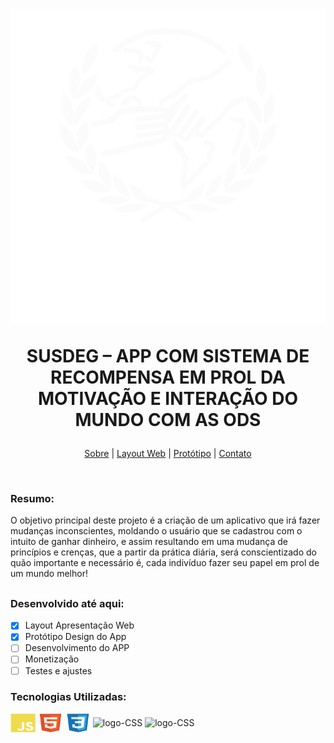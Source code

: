 
<h1 align="center">
<picture>
  <source media="(prefers-color-scheme: dark)" srcset="https://raw.githubusercontent.com/luruanx/Projeto-SUSDEG/1cdd9b7de3ede7685009e99718c946335076d9df/assets/img/logo%20susdeg%20white%20300.svg">
  <source media="(prefers-color-scheme: light)" srcset="https://raw.githubusercontent.com/luruanx/Projeto-SUSDEG/1cdd9b7de3ede7685009e99718c946335076d9df/assets/img/logo%20susdeg%20black%20300.svg">
  <img alt="Shows an illustrated sun in light mode and a moon with stars in dark mode." src="assets/img/logo susdeg white 300.svg">
</picture>
    <p>SUSDEG – APP COM SISTEMA DE RECOMPENSA EM PROL DA MOTIVAÇÃO E INTERAÇÃO DO MUNDO COM AS ODS </p>
</h1>

<p align="center">
    <a href="#Sobre">Sobre</a> | 
    <a href="#Layout-Web">Layout Web</a> |
    <a href="#Protótipo">Protótipo</a> |
    <a href="#Contato">Contato</a>
</p>
<br>

### Resumo:
O objetivo principal deste projeto é a criação de um aplicativo que irá fazer mudanças inconscientes, moldando o usuário que se cadastrou com o intuito de ganhar dinheiro, e assim resultando em uma mudança de princípios e crenças, que a partir da prática diária, será conscientizado do quão importante e necessário é, cada indivíduo fazer seu papel em prol de um mundo melhor! 

##
### Desenvolvido até aqui:

- [x] Layout Apresentação Web
- [x] Protótipo Design do App
- [ ] Desenvolvimento do APP
- [ ] Monetização
- [ ] Testes e ajustes

### Tecnologias Utilizadas:
<div style="display: inline_block">
  <img align="center" alt="logo-Js" height="30" width="40" src="https://raw.githubusercontent.com/devicons/devicon/master/icons/javascript/javascript-plain.svg">
  <img align="center" alt="logo-HTML" height="30" width="40" src="https://raw.githubusercontent.com/devicons/devicon/master/icons/html5/html5-original.svg">
  <img align="center" alt="logo-CSS" height="30" width="40" src="https://raw.githubusercontent.com/devicons/devicon/master/icons/css3/css3-original.svg">
  <img align="center" alt="logo-CSS" height="30" width="40" src="https://cdn.jsdelivr.net/gh/devicons/devicon@latest/icons/figma/figma-original.svg">
  <img align="center" alt="logo-CSS" height="30" width="40" src="https://cdn.jsdelivr.net/gh/devicons/devicon@latest/icons/photoshop/photoshop-original.svg">
</div>
 <p>
 
<h1>

</h1>


